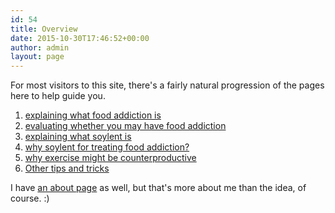 ```yaml
---
id: 54
title: Overview
date: 2015-10-30T17:46:52+00:00
author: admin
layout: page
---
```

For most visitors to this site, there's a fairly natural progression of the pages here to help guide you.

  1. [explaining what food addiction is](what-is-food-addiction.md)
  2. [evaluating whether you may have food addiction](do-you-have-food-addiction.md)
  3. [explaining what soylent is](what-is-soylent.md)
  4. [why soylent for treating food addiction?](soylent-for-treating-food-addiction.md)
  5. [why exercise might be counterproductive](exercise-is-bad-for-weight-loss.md)
  6. [Other tips and tricks](figure-out-what-works-for-you.md)

I have [an about page](about.md) as well, but that's more about me than the idea, of course. :)
